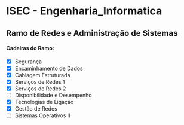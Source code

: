 # ISEC - Engenharia_Informatica
## Ramo de Redes e Administração de Sistemas
#### Cadeiras do Ramo:
- [x] Segurança
- [X] Encaminhamento de Dados
- [x] Cablagem Estruturada
- [x] Serviços de Redes 1
- [x] Serviços de Redes 2
- [ ] Disponibilidade e Desempenho
- [x] Tecnologias de Ligação
- [x] Gestão de Redes
- [ ] Sistemas Operativos II
